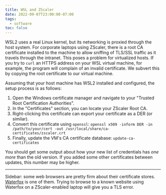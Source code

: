 ```yaml
---
title: WSL and ZScaler
date: 2022-09-07T23:00:00-07:00
tags:
  - software
toc: false
---
```


WSL2 uses a real Linux kernel, but its networking is proxied through the host system. For corporate laptops using ZScaler, there is a root CA certificate installed to the machine to allow sniffing of TLS/SSL traffic as it travels through the intranet. This poses a problem for virtualized hosts. If you try to `curl` an HTTPS address on your WSL virtual machine, for example, the program will complain of an invalid certificate. We subvert this by copying the root certificate to our virtual machine.

Assuming that your host machine has WSL2 installed and configured, the setup process is as follows:

1. Open the Windows certificate manager and navigate to your "Trusted Root Certification Authorities".
2. In the "Certificates" section, you can locate your ZScaler Root CA.
3. Right-clicking this certificate can export your certificate as a DER (or similar).
4. Convert this certificate using `openssl`: `openssl x509 -inform DER -in /path/to/your/cert -out /usr/local/share/ca-certificates/zscaler.crt`
5. Finally, update the VM's CA certificate database: `update-ca-certificates`

You should get some output about how your new list of credentials has *one more* than the old version. If you added some other certificates between updates, this number may be higher.

***

Sidebar: some web browsers are pretty firm about their certificate stores. [Waterfox](https://www.waterfox.net/) is one of them. Trying to browse to a known website using Waterfox on a ZScaler-enabled laptop will give you a TLS error.
